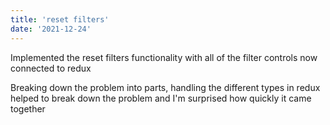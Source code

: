 ```yaml
---
title: 'reset filters'
date: '2021-12-24'
---
```


Implemented the reset filters functionality with all of the filter controls now connected to redux

Breaking down the problem into parts, handling the different types in redux helped to break down the problem and I'm surprised how quickly it came together

